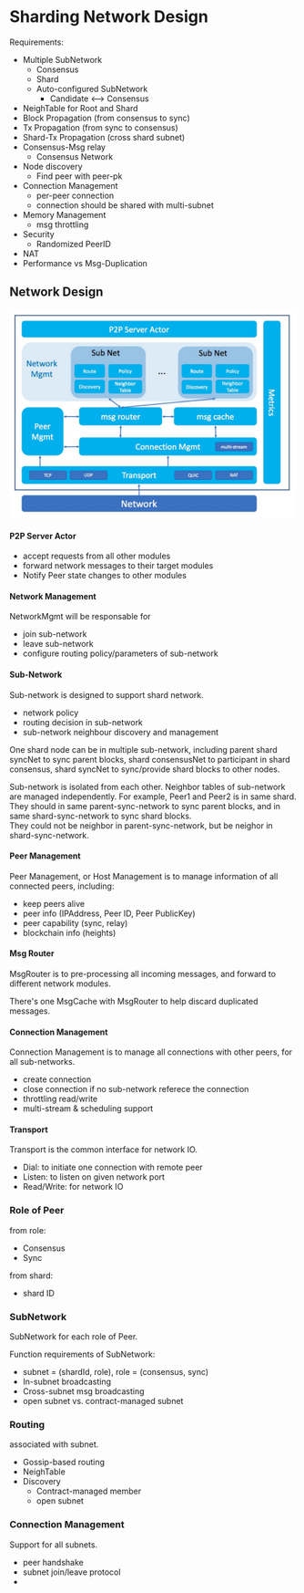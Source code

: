 # Sharding Network Design


Requirements:

* Multiple SubNetwork
  * Consensus
  * Shard
  * Auto-configured SubNetwork
      * Candidate <--> Consensus
* NeighTable for Root and Shard
* Block Propagation (from consensus to sync)
* Tx Propagation (from sync to consensus)
* Shard-Tx Propagation (cross shard subnet)
* Consensus-Msg relay
  * Consensus Network
* Node discovery
  * Find peer with peer-pk
* Connection Management
  * per-peer connection
  * connection should be shared with multi-subnet
* Memory Management
  * msg throttling
* Security
  * Randomized PeerID
* NAT
* Performance vs Msg-Duplication

## Network Design

![shard-net](resources/design.png)

#### P2P Server Actor

* accept requests from all other modules
* forward network messages to their target modules
* Notify Peer state changes to other modules

#### Network Management

NetworkMgmt will be responsable for

* join sub-network
* leave sub-network
* configure routing policy/parameters of sub-network

#### Sub-Network

Sub-network is designed to support shard network.

* network policy
* routing decision in sub-network
* sub-network neighbour discovery and management

One shard node can be in multiple sub-network, 
including parent shard syncNet to sync parent blocks, 
shard consensusNet to participant in shard consensus, 
shard syncNet to sync/provide shard blocks to other nodes.

Sub-network is isolated from each other.  Neighbor tables of sub-network are managed independently.
For example, Peer1 and Peer2 is in same shard.
They should in same parent-sync-network to sync parent blocks, 
and in same shard-sync-network to sync shard blocks.  
They could not be neighbor in parent-sync-network, but be neighor in shard-sync-network.

#### Peer Management

Peer Management, or Host Management is to manage information of all connected peers, including:
* keep peers alive
* peer info (IPAddress, Peer ID, Peer PublicKey)
* peer capability (sync, relay)
* blockchain info (heights)

#### Msg Router

MsgRouter is to pre-processing all incoming messages, and forward to different network modules.

There's one MsgCache with MsgRouter to help discard duplicated messages.

#### Connection Management

Connection Management is to manage all connections with other peers, for all sub-networks.

* create connection
* close connection if no sub-network referece the connection
* throttling read/write
* multi-stream & scheduling support

#### Transport

Transport is the common interface for network IO.

* Dial: to initiate one connection with remote peer
* Listen: to listen on given network port
* Read/Write: for network IO

### Role of Peer

from role:

* Consensus
* Sync

from shard:

* shard ID

### SubNetwork

SubNetwork for each role of Peer.

Function requirements of SubNetwork:

* subnet = (shardId, role), role = (consensus, sync)
* In-subnet broadcasting
* Cross-subnet msg broadcasting
* open subnet vs. contract-managed subnet

### Routing

associated with subnet.

* Gossip-based routing
* NeighTable
* Discovery
  * Contract-managed member
  * open subnet

### Connection Management

Support for all subnets.

* peer handshake
* subnet join/leave protocol
* 
